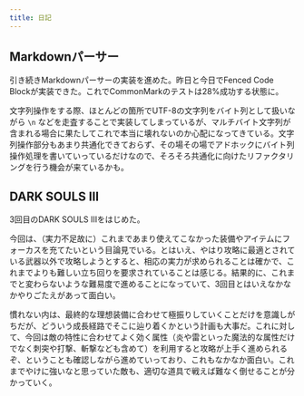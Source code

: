 ```yaml
---
title: 日記
---
```


## Markdownパーサー

引き続きMarkdownパーサーの実装を進めた。昨日と今日でFenced Code Blockが実装できた。これでCommonMarkのテストは28%成功する状態に。

文字列操作をする際、ほとんどの箇所でUTF-8の文字列をバイト列として扱いながら `\n` などを走査することで実装してしまっているが、マルチバイト文字列が含まれる場合に果たしてこれで本当に壊れないのか心配になってきている。文字列操作部分もあまり共通化できておらず、その場その場でアドホックにバイト列操作処理を書いていっているだけなので、そろそろ共通化に向けたリファクタリングを行う機会が来ているかも。

## DARK SOULS III

3回目のDARK SOULS IIIをはじめた。

今回は、（実力不足故に）これまであまり使えてこなかった装備やアイテムにフォーカスを充てたいという目論見でいる。とはいえ、やはり攻略に最適とされている武器以外で攻略しようとすると、相応の実力が求められることは確かで、これまでよりも難しい立ち回りを要求されていることは感じる。結果的に、これまでと変わらないような難易度で進めることになっていて、3回目とはいえなかなかやりごたえがあって面白い。

慣れない内は、最終的な理想装備に合わせて極振りしていくことだけを意識しがちだが、どういう成長経路でそこに辿り着くかという計画も大事だ。これに対して、今回は敵の特性に合わせてよく効く属性（炎や雷といった魔法的な属性だけでなく刺突や打撃、斬撃なども含めて）を利用すると攻略が上手く進められるぞ、ということも確認しながら進めていっており、これもなかなか面白い。これまでやけに強いなと思っていた敵も、適切な道具で戦えば難なく倒せることが分かっていく。
